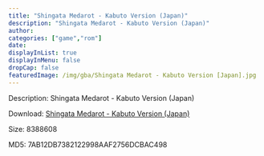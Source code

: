 ```yaml
---
title: "Shingata Medarot - Kabuto Version (Japan)"
description: "Shingata Medarot - Kabuto Version (Japan)"
author: 
categories: ["game","rom"]
date: 
displayInList: true
displayInMenu: false
dropCap: false
featuredImage: /img/gba/Shingata Medarot - Kabuto Version [Japan].jpg
---
```


Description: Shingata Medarot - Kabuto Version (Japan)

Download: <a style="text-decoration:underline;" href="https://mega.nz/#!yeQCiKbB!RJF8RIfwWZRfsPozbbaAUAGrG9zggtxY3GwG7rdJjyQ" target = "_blank" rel = "nofollow" > Shingata Medarot - Kabuto Version (Japan)</a>

Size: 8388608

MD5: 7AB12DB7382122998AAF2756DCBAC498

